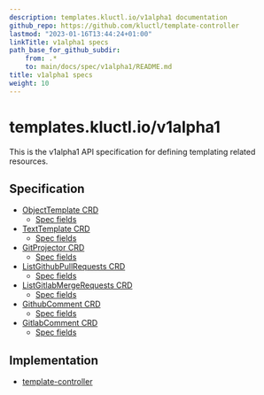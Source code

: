 ```yaml
---
description: templates.kluctl.io/v1alpha1 documentation
github_repo: https://github.com/kluctl/template-controller
lastmod: "2023-01-16T13:44:24+01:00"
linkTitle: v1alpha1 specs
path_base_for_github_subdir:
    from: .*
    to: main/docs/spec/v1alpha1/README.md
title: v1alpha1 specs
weight: 10
---
```


<!-- WARNING WARNING WARNING -->
<!-- DO NOT EDIT THIS FILE, IT IS AUTO SYNCED FROM github.com/kluctl/template-controller -->
<!-- WARNING WARNING WARNING -->


# templates.kluctl.io/v1alpha1

This is the v1alpha1 API specification for defining templating related resources.

## Specification

- [ObjectTemplate CRD](objecttemplate.md)
    + [Spec fields](objecttemplate.md#spec-fields)
- [TextTemplate CRD](texttemplate.md)
    + [Spec fields](objecttemplate.md#spec-fields)
- [GitProjector CRD](gitprojector.md)
    + [Spec fields](gitprojector.md#spec-fields)
- [ListGithubPullRequests CRD](listgithubpullrequests.md)
    + [Spec fields](listgithubpullrequests.md#spec-fields)
- [ListGitlabMergeRequests CRD](listgitlabmergerequests.md)
    + [Spec fields](listgitlabmergerequests.md#spec-fields)
- [GithubComment CRD](githubcomment.md)
    + [Spec fields](githubcomment.md#spec-fields)
- [GitlabComment CRD](gitlabcomment.md)
    + [Spec fields](gitlabcomment.md#spec-fields)

## Implementation

* [template-controller](https://github.com/kluctl/template-controller)
